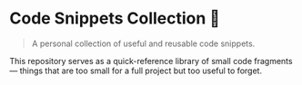 # Code Snippets Collection 🧩

> A personal collection of useful and reusable code snippets.

This repository serves as a quick-reference library of small code fragments — things that are too small for a full project but too useful to forget.
